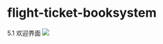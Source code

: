 # flight-ticket-booksystem

5.1 欢迎界面
<img src="https://github.com/Shuai-Xie/flight-ticket-booksystem/blob/master/web-picture/5.1.1.png?raw=true"/>
